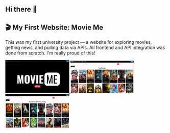 ## Hi there 👋

<h2>🎬 My First Website: Movie Me</h2>

<p>This was my first university project — a website for exploring movies, getting news, and pulling data via APIs. All frontend and API integration was done from scratch. I'm really proud of this!</p>

<!-- Trigger image to open full view -->
<a href="screenshots/movie1.png" target="_blank">
  <img src="screenshots/movie1.png" width="200" />
</a>
<a href="screenshots/movie2.png" target="_blank">
  <img src="screenshots/movie2.png" width="200" />
</a>
<a href="screenshots/movie3.png" target="_blank">
  <img src="screenshots/movie3.png" width="200" />
</a>
